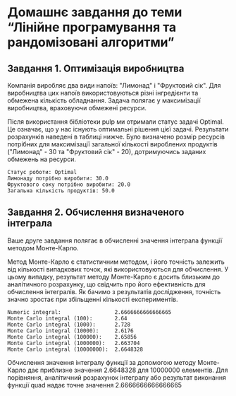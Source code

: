 # Домашнє завдання до теми “Лінійне програмування та рандомізовані алгоритми”

## Завдання 1. Оптимізація виробництва

Компанія виробляє два види напоїв: "Лимонад" і "Фруктовий сік". Для виробництва цих напоїв використовуються різні інгредієнти та обмежена кількість обладнання. Задача полягає у максимізації виробництва, враховуючи обмежені ресурси.

Після використання бібліотеки pulp ми отримали статус задачі Optimal. Це означає, що у нас існують оптимальні рішення цієї задачі. Результати розрахунків наведені в таблиці нижче. Було визначено розмір ресурсів потрібних для максимізації загальної кількості вироблених продуктів ("Лимонад" - 30 та "Фруктовий сік" - 20), дотримуючись заданих обмежень на ресурси.

```
Статус роботи: Optimal
Лимонаду потрібно виробити: 30.0
Фруктового соку потрібно виробити: 20.0
Загальна кількість продуктів: 50.0
```

## Завдання 2. Обчислення визначеного інтеграла

Ваше друге завдання полягає в обчисленні значення інтеграла функції методом Монте-Карло.

Метод Монте-Карло є статистичним методом, і його точність залежить від кількості випадкових точок, які використовуються для обчислення. У цьому випадку, результат методу Монте-Карло є досить близьким до аналітичного розрахунку, що свідчить про його ефективність для обчислення інтегралів. Як бачимо з результатів дослідження, точність значно зростає при збільщенні кількості експериментів.

```
Numeric integral:                 2.6666666666666665
Monte Carlo integral (100):       2.64
Monte Carlo integral (1000):      2.728
Monte Carlo integral (10000):     2.6176
Monte Carlo integral (100000):    2.65856
Monte Carlo integral (1000000):   2.663704
Monte Carlo integral (10000000):  2.6648328
```

Обчислення значення інтегралу функції за допомогою методу Монте-Карло дає приблизне значення 2.6648328 для 10000000 елементів. Для порівняння, аналітичний розрахунок інтегралу або результат виконання функції quad надає точне значення 2.6666666666666665
